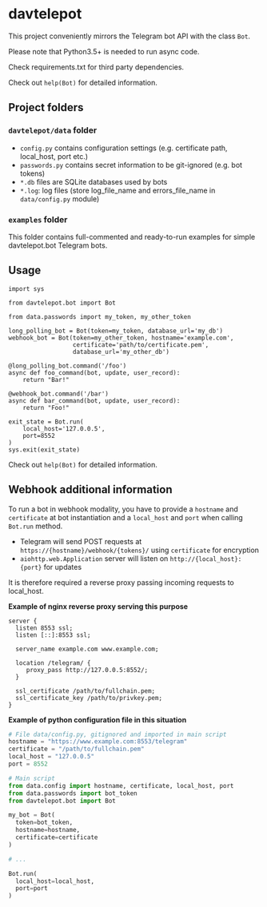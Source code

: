 # davtelepot
This project conveniently mirrors the Telegram bot API with the class `Bot`.

Please note that Python3.5+ is needed to run async code.

Check requirements.txt for third party dependencies.

Check out `help(Bot)` for detailed information.

## Project folders

### `davtelepot/data` folder
* `config.py` contains configuration settings (e.g. certificate path, local_host, port etc.)
* `passwords.py` contains secret information to be git-ignored (e.g. bot tokens)
* `*.db` files are SQLite databases used by bots
* `*.log`: log files (store log_file_name and errors_file_name in `data/config.py` module)

### `examples` folder
This folder contains full-commented and ready-to-run examples for simple davtelepot.bot Telegram bots.

## Usage
```
import sys

from davtelepot.bot import Bot

from data.passwords import my_token, my_other_token

long_polling_bot = Bot(token=my_token, database_url='my_db')
webhook_bot = Bot(token=my_other_token, hostname='example.com',
                  certificate='path/to/certificate.pem',
                  database_url='my_other_db')

@long_polling_bot.command('/foo')
async def foo_command(bot, update, user_record):
    return "Bar!"

@webhook_bot.command('/bar')
async def bar_command(bot, update, user_record):
    return "Foo!"

exit_state = Bot.run(
    local_host='127.0.0.5',
    port=8552
)
sys.exit(exit_state)
```
Check out `help(Bot)` for detailed information.

## Webhook additional information
To run a bot in webhook modality, you have to provide a `hostname` and `certificate` at bot instantiation and a `local_host` and `port` when calling `Bot.run` method.
* Telegram will send POST requests at `https://{hostname}/webhook/{tokens}/` using `certificate` for encryption
* `aiohttp.web.Application` server will listen on `http://{local_host}:{port}` for updates

It is therefore required a reverse proxy passing incoming requests to local_host.

**Example of nginx reverse proxy serving this purpose**
```nginx
server {
  listen 8553 ssl;
  listen [::]:8553 ssl;

  server_name example.com www.example.com;

  location /telegram/ {
     proxy_pass http://127.0.0.5:8552/;
  }

  ssl_certificate /path/to/fullchain.pem;
  ssl_certificate_key /path/to/privkey.pem;
}

```

**Example of python configuration file in this situation**
```python
# File data/config.py, gitignored and imported in main script
hostname = "https://www.example.com:8553/telegram"
certificate = "/path/to/fullchain.pem"
local_host = "127.0.0.5"
port = 8552

# Main script
from data.config import hostname, certificate, local_host, port
from data.passwords import bot_token
from davtelepot.bot import Bot

my_bot = Bot(
  token=bot_token,
  hostname=hostname,
  certificate=certificate
)

# ...

Bot.run(
  local_host=local_host,
  port=port
)
```
